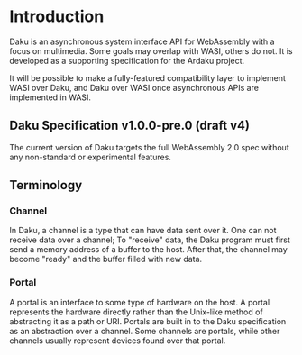 # Introduction

Daku is an asynchronous system interface API for WebAssembly with a focus on
multimedia.  Some goals may overlap with WASI, others do not.  It is developed
as a supporting specification for the Ardaku project.

It will be possible to make a fully-featured compatibility layer to implement
WASI over Daku, and Daku over WASI once asynchronous APIs are implemented in
WASI.

## Daku Specification v1.0.0-pre.0 (draft v4)

The current version of Daku targets the full WebAssembly 2.0 spec without any
non-standard or experimental features.

## Terminology

### Channel
In Daku, a channel is a type that can have data sent over it.  One can not
receive data over a channel; To "receive" data, the Daku program must first send
a memory address of a buffer to the host.  After that, the channel may become
"ready" and the buffer filled with new data.

### Portal
A portal is an interface to some type of hardware on the host.  A portal
represents the hardware directly rather than the Unix-like method of abstracting
it as a path or URI.  Portals are built in to the Daku specification as an
abstraction over a channel.  Some channels are portals, while other channels
usually represent devices found over that portal.
